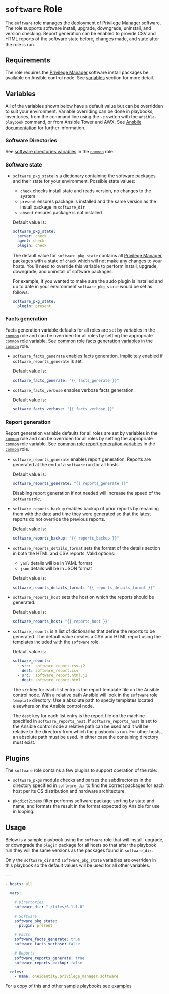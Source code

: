 # `software` Role

The `software` role manages the deployment of [Privilege Manager](https://www.oneidentity.com/products/privilege-manager-for-sudo/) software.  The role supports software install, upgrade, downgrade, uninstall, and version checking.  Report generation can be enabled to provide CSV and HTML reports of the software state before, changes made, and state after the role is run.

## Requirements

The role requires the [Privilege Manager](https://www.oneidentity.com/products/privilege-manager-for-sudo/) software install packages be available on Ansible control node.  See [variables](#variables) section for more detail.

## Variables

All of the variables shown below have a default value but can be overridden to suit your environment.  Variable overriding can be done in playbooks, inventories, from the command line using the `-e` switch with the `ansible-playbook` command, or from Ansible Tower and AWX.  See [Ansbile documentation](https://docs.ansible.com/ansible/latest/user_guide/playbooks_variables.html) for further information.

### Software Directories

See [software directories variables](../common/README.md#software-directories) in the [`common`](../common/README.md) role.

### Software state

* `software_pkg_state` is a dictionary containing the software packages and their state for your environment.  Possible state values:

    * `check` checks install state and reads version, no changes to the system
    * `present` ensures package is installed and the same version as the install package in `software_dir`
    * `absent` ensures package is not installed

    Default value is:

    ```yaml
    software_pkg_state:
      server: check
      agent: check
      plugin: check
    ```

    The default value for `software_pkg_state` contains all [Privilege Manager](https://www.oneidentity.com/products/privilege-manager-for-sudo/) packages with a state of `check` which will not make any changes to your hosts.  You'll need to override this variable to perform install, upgrade, downgrade, and uninstall of software packages.

    For example, if you wanted to make sure the sudo plugin is installed and up to date in your environment `software_pkg_state` would be set as follows:

    ```yaml
    software_pkg_state:
      plugin: present
    ```

### Facts generation

Facts generation variable defaults for all roles are set by variables in the [`common`](../common/README.md) role and can be overriden for all roles by setting the appropriate [`common`](../common/README.md) role variable.  See [common role facts generation variables](../common/README.md#facts-generation) in the [`common`](../common/README.md) role.

* `software_facts_generate` enables facts generation.  Implicitely enabled if `software_reports_generate` is set.

    Default value is:
    ```yaml
    software_facts_generate: "{{ facts_generate }}"
    ```

* `software_facts_verbose` enables verbose facts generation.

    Default value is:
    ```yaml
    software_facts_verbose: "{{ facts_verbose }}"
    ```

### Report generation

Report generation variable defaults for all roles are set by variables in the [`common`](../common/README.md) role and can be overriden for all roles by setting the appropriate [`common`](../common/README.md) role variable.  See [common role report generation variables](../common/README.md#report-generation) in the [`common`](../common/README.md) role.

* `software_reports_generate` enables report generation.  Reports are generated at the end of a `software` run for all hosts.

    Default value is:
    ```yaml
    software_reports_generate: "{{ reports_generate }}"
    ```

  Disabling report generation if not needed will increase the speed of the `software` role.

* `software_reports_backup` enables backup of prior reports by renaming them with the date and time they were generated so that the latest reports do not override the previous reports.

    Default value is:
    ```yaml
    software_reports_backup: "{{ reports_backup }}"

    ```

* `software_reports_details_format` sets the format of the details section in both the HTML and CSV reports.  Valid options:
    * `yaml` details will be in YAML format
    * `json` details will be in JSON format

    Default value is:
    ```yaml
    software_reports_details_format: "{{ reports_details_format }}"

    ```

* `software_reports_host` sets the host on which the reports should be generated.

    Default value is:
    ```yaml
    software_reports_host: "{{ reports_host }}"
    ```

* `software_reports` is a list of dictionaries that define the reports to be generated.  The default value creates a CSV and HTML report using the templates included with the `software` role.

  Default value is:
    ```yaml
    software_reports:
      - src:  software_report.csv.j2
        dest: software_report.csv
      - src:  software_report.html.j2
        dest: software_report.html
    ```

  The `src` key for each list entry is the report template file on the Ansible control node.  With a relative path Ansible will look in the `software` role `template` directory.  Use a absolute path to speciy templates located elsewhere on the Ansible control node.

  The `dest` key for each list entry is the report file on the machine specified in `software_reports_host`.  If `software_reports_host` is set to the Ansible control node a relative path can be used and it will be relative to the directory from which the playbook is run.  For other hosts, an absolute path must be used.  In either case the containing directory must exist.

## Plugins

The `software` role contains a few plugins to support operation of the role:

* `software_pkgs` module checks and parses the subdirectories in the directory specified in `software_dir` to find the correct packages for each host per its OS distribution and hardware architecture.

* `pkgdict2items` filter performs software package sorting by state and name, and formats the result in the format expected by Ansible for use in looping.

## Usage

Below is a sample playbook using the `software` role that will install, upgrade, or downgrade the `plugin` package for all hosts so that after the playbook run they will the same versions as the packages found in `software_dir`.

Only the `software_dir` and `software_pkg_state` variables are overriden in this playbook so the default values will be used for all other variables.

```yaml
---

- hosts: all

  vars:

    # Directories
    software_dir: "./files/6.1.1.0"

    # Software
    software_pkg_state:
      plugin: present

    # Facts
    software_facts_generate: true
    software_facts_verbose: false

    # Reports
    software_reports_generate: true
    software_reports_backup: false

  roles:
    - name: oneidentity.privilege_manager.software
```

For a copy of this and other sample playbooks see [examples](../../examples/README.md)

